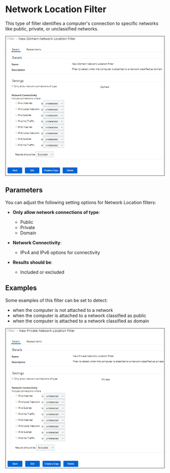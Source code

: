 [title]: # (Network Location Filter)
[tags]: # (filter types)
[priority]: # (2)
# Network Location Filter 

This type of filter identifies a computer's connection to specific networks like public, private, or unclassified networks.

![Network Location filter](images/network-location-filter-1.png)

## Parameters

You can adjust the following setting options for Network Location filters:

* __Only allow network connections of type__:

  * Public
  * Private 
  * Domain 

* __Network Connectivity__:

  * IPv4 and IPv6 options for connectivity

* __Results should be__:

  * Included or excluded

## Examples

Some examples of this filter can be set to detect:

* when the computer is not attached to a network
* when the computer is attached to a network classified as public
* when the computer is attached to a network classified as domain

![network location filter](images/network-location-filter-2.png)
